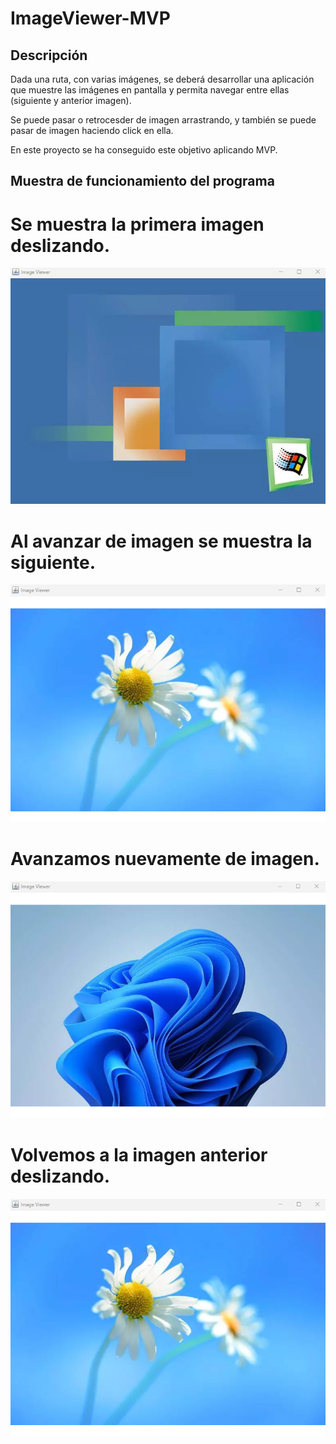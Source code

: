 # ImageViewer-MVP

## Descripción 
Dada una ruta, con varias imágenes, se deberá desarrollar una aplicación que muestre las imágenes en pantalla y permita navegar entre ellas (siguiente y anterior imagen).

Se puede pasar o retrocesder de imagen arrastrando, y también se puede pasar de imagen haciendo click en ella.

En este proyecto se ha conseguido este objetivo aplicando MVP.

## Muestra de funcionamiento del programa

# Se muestra la primera imagen deslizando.

![Primera Imagen](https://github.com/FerPellicerKatas/ImageViewer-MVP/blob/master/imagesExample/imagenEjemplo1.png)

# Al avanzar de imagen se muestra la siguiente.

![Segunda Imagen](https://github.com/FerPellicerKatas/ImageViewer-MVP/blob/master/imagesExample/imagenEjemplo2.png)

# Avanzamos nuevamente de imagen.

![Tercera Imagen](https://github.com/FerPellicerKatas/ImageViewer-MVP/blob/master/imagesExample/imagenEjemplo3.png)

# Volvemos a la imagen anterior deslizando.

![Cuarta Imagen](https://github.com/FerPellicerKatas/ImageViewer-MVP/blob/master/imagesExample/imagenEjemplo2.png)
